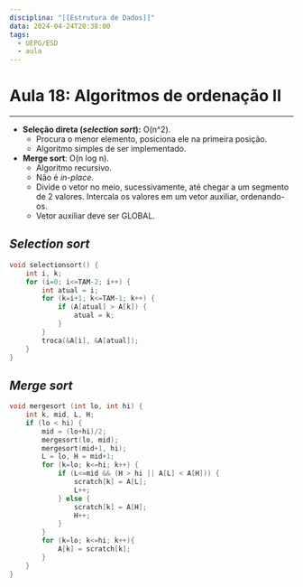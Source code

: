 ```yaml
---
disciplina: "[[Estrutura de Dados]]"
data: 2024-04-24T20:38:00
tags:
  - UEPG/ESD
  - aula
---
```

# Aula 18: Algoritmos de ordenação II
- - -
- **Seleção direta (*selection sort*):** O(n^2).
	- Procura o menor elemento, posiciona ele na primeira posição.
	- Algoritmo simples de ser implementado.
- **Merge sort**: O(n log n).
	- Algoritmo recursivo.
	- Não é *in-place*.
	- Divide o vetor no meio, sucessivamente, até chegar a um segmento de 2 valores. Intercala os valores em um vetor auxiliar, ordenando-os.
	- Vetor auxiliar deve ser GLOBAL.

## *Selection sort*
```cpp
void selectionsort() {
    int i, k;
    for (i=0; i<=TAM-2; i++) {
        int atual = i;
        for (k=i+1; k<=TAM-1; k++) {
            if (A[atual] > A[k]) {
                atual = k;
            }
        }
        troca(&A[i], &A[atual]);
    }
}
```

## *Merge sort*

```cpp
void mergesort (int lo, int hi) {
    int k, mid, L, H;
    if (lo < hi) {
        mid = (lo+hi)/2;
        mergesort(lo, mid);
        mergesort(mid+1, hi);
        L = lo, H = mid+1;
        for (k=lo; k<=hi; k++) {
            if (L<=mid && (H > hi || A[L] < A[H])) {
                scratch[k] = A[L];
                L++;
            } else {
                scratch[k] = A[H];
                H++;
            }
        }
        for (k=lo; k<=hi; k++){
            A[k] = scratch[k];
        }
    }
}
```